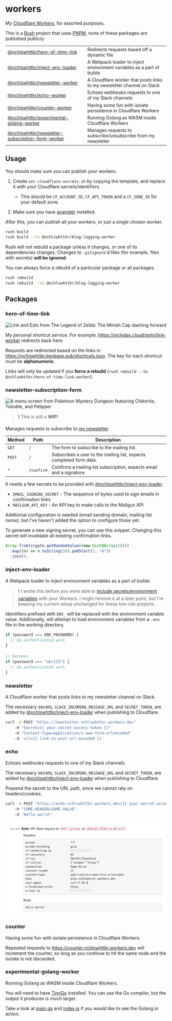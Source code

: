 # workers

My [Cloudflare Workers](https://workers.dev), for assorted purposes.

This is a [Rush](https://rushjs.io) project that uses [PNPM](https://pnpm.js.org/), none of these packages are published publicly.

|                                                                                   |                                                                        |
| --------------------------------------------------------------------------------- | ---------------------------------------------------------------------- |
| [@nchlswhttkr/hero-of-time-link](#hero-of-time-link)                              | Redirects requests based off a dynamic file                            |
| [@nchlswhttkr/inject-env-loader](#inject-env-loader)                              | A Webpack loader to inject environment variables as a part of builds   |
| [@nchlswhttkr/newsletter-worker](#newsletter)                                     | A Cloudflare worker that posts links to my newsletter channel on Slack |
| [@nchlswhttkr/echo-worker](#echo)                                                 | Echoes webhooks requests to one of my Slack channels                   |
| [@nchlswhttkr/counter-worker](#counter)                                           | Having some fun with isolate persistence in Cloudflare Workers         |
| [@nchlswhttkr/experimental-golang-worker](#experimental-golang-worker)            | Running Golang as WASM inside Cloudflare Workers                       |
| [@nchlswhttkr/newsletter-subscription-form-worker](#newsletter-subscription-form) | Manages requests to subscribe/unsubscribe from my newsletter           |

## Usage

You should make sure you can publish your workers.

1. Create `set-cloudflare-secrets.sh` by copying the template, and replace it with your Cloudflare secrets/identifiers.

   - This should be `CF_ACCOUNT_ID`, `CF_API_TOKEN` and a `CF_ZONE_ID` for your default zone.

1. Make sure you have [wrangler](https://github.com/cloudflare/wrangler) installed.

After this, you can publish all your workers, or just a single chosen worker.

```sh
rush build
rush build --to @nchlswhttkr/blog-logging-worker
```

Rush will not rebuild a package unless it changes, or one of its dependencies changes. Changes to `.gitignore`'d files (for example, files with secrets) **will be ignored**.

You can always force a rebuild of a particular package or all packages.

```sh
rush rebuild
rush rebuild --to @nchlswhttkr/blog-logging-worker
```

## Packages

### hero-of-time-link

![Link and Ezlo from The Legend of Zelda: The Minish Cap dashing forward](https://gamepedia.cursecdn.com/zelda_gamepedia_en/a/af/PegasusBootsTMC.png)

My personal shortcut service. For example, https://nicholas.cloud/goto/link-worker redirects back here.

Requests are redirected based on the links in https://nchlswhttkr.keybase.pub/shortcuts.json. The key for each shortcut must be **alphanumeric**.

Links will only be updated if you **force a rebuild** (`rush rebuild --to @nchlswhttkr/hero-of-time-link-worker`).

### newsletter-subscription-form

![A menu screen from Pokémon Mystery Dungeon featuring Chikorita, Totodile, and Pelipper](https://pbs.twimg.com/media/ETYATeyUUAApTGA?format=jpg&name=large)

> :exclamation: This is still a **WIP**!

Manages requests to subscribe to [my newsletter](https://nicholas.cloud/newsletter/).

| Method | Path       | Description                                                          |
| ------ | ---------- | -------------------------------------------------------------------- |
| `GET`  | `/`        | The form to subscribe to the mailing list.                           |
| `POST` | `/`        | Subscribes a user to the mailing list, expects completed form data.  |
| `*`    | `/confirm` | Confirms a mailing list subscription, expects email and a signature. |

It needs a few secrets to be provided with [@nchlswhttkr/inject-env-loader](#inject-env-loader).

- `EMAIL_SIGNING_SECRET` - The sequence of bytes used to sign emails in confirmation links
- `MAILGUN_API_KEY` - An API key to make calls to the Mailgun API

Additional configuration is needed (email sending domain, mailing list name), but I've haven't added the option to configure those yet.

To generate a new signing secret, you can use this snippet. Changing this secret will invalidate all existing confirmation links.

```js
Array.from(crypto.getRandomValues(new Uint8Array(16)))
  .map((n) => n.toString(16).padStart(2, "0"))
  .join();
```

### inject-env-loader

A Webpack loader to inject environment variables as a part of builds.

> :exclamation: I wrote this before you were able to [include secrets/environment variables](https://blog.cloudflare.com/workers-secrets-environment/) with your Workers. I might remove it at a later point, but I'm keeping my current setup unchanged for these low-risk projects.

Identifiers prefixed with `ENV_` will be replaced with the environment variable value. Additionally, will attempt to load environment variables from a `.env` file in the working directory.

```js
if (password === ENV_PASSWORD) {
  // do authenticated work
}

// becomes
if (password === "abc123") {
  // do authenticated work
}
```

### newsletter

A Cloudflare worker that posts links to my newsletter channel on Slack.

The necessary secets, `SLACK_INCOMING_MESSAGE_URL` and `SECRET_TOKEN`, are added by [@nchlswhttkr/inject-env-loader](#inject-env-loader) when publishing to Cloudflare.

```sh
curl -X POST "https://newsletter.nchlswhttkr.workers.dev"
    -H "Secret={{ your-secret-access-token }}"
    -H "Content-Type=application/x-www-form-urlencoded"
    -d 'url={{ link-to-post-url-encoded }}'
```

### echo

Echoes webhooks requests to one of my Slack channels.

The necessary secets, `SLACK_INCOMING_MESSAGE_URL` and `SECRET_TOKEN`, are added by [@nchlswhttkr/inject-env-loader](#inject-env-loader) when publishing to Cloudflare.

Prepend the secret to the URL path, since we cannot rely on headers/cookies.

```sh
curl -X POST "https://echo.nchlswhttkr.workers.dev/{{ your-secret-access-token }}/github"
    -H "SOME-HEADER=SOME-VALUE"
    -d 'Hello world!'
```

![An example screenshot showing data from the above request](./workers/echo/screenshot.png)

### counter

Having some fun with isolate persistence in Cloudflare Workers.

Repeated requests to https://counter.nchlswhttkr.workers.dev will increment the counter, so long as you continue to hit the same node and the isolate is not discarded.

### experimental-golang-worker

Running Golang as WASM inside Cloudflare Workers.

You will need to have [TinyGo](https://tinygo.org/) installed. You can use the Go compiler, but the output it produces is much larger.

Take a look at [main.go](./workers/golang-wasm-experiment/main.go) and [index.js](./workers/golang-wasm-experiment/index.js) if you would like to see the Golang in action.
